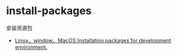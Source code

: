 # install-packages
安装资源包

* [Linux，window，MacOS Installation packages for development environment.](https://github.com/tomoncleshare/repository)
